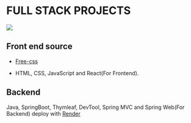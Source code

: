 # FULL STACK PROJECTS

<img src="https://media.geeksforgeeks.org/wp-content/cdn-uploads/20230128123255/12-Best-Full-Stack-Projects-Ideas-in-2023.png" width="" heigth="">

## Front end source
+ [Free-css](https://www.free-css.com/free-css-templates/page1)

+ HTML, CSS, JavaScript and React(For Frontend).

## Backend
Java, SpringBoot, Thymleaf, DevTool, Spring MVC and Spring Web(For Backend) deploy with [Render](https://medium.com/@redhabayuanggara/deploying-spring-boot-applications-on-render-com-for-free-86fa039bd0ce)
